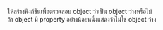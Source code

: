 ให้สร้างฟังก์ชันเพื่อตรวจสอบ object ว่าเป็น object ว่างหรือไม่  
ถ้า object มี property อย่างน้อยหนึ่งแสดงว่าไม่ใช่ object ว่าง
